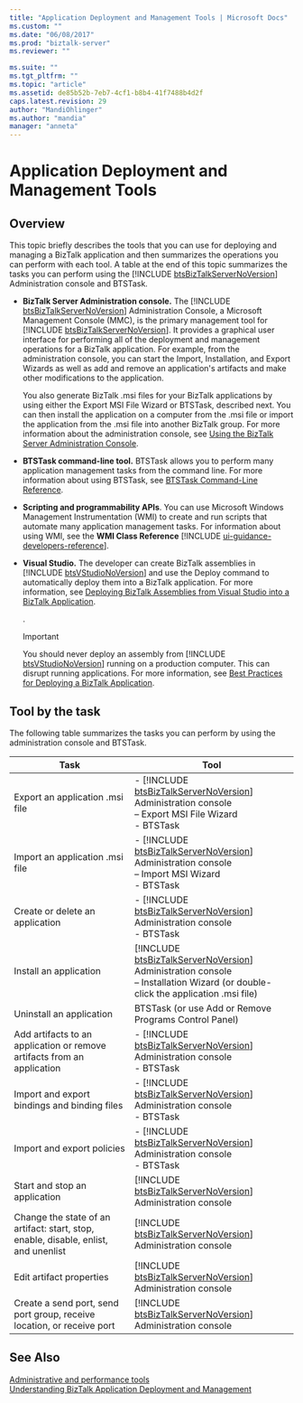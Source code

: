 ```yaml
---
title: "Application Deployment and Management Tools | Microsoft Docs"
ms.custom: ""
ms.date: "06/08/2017"
ms.prod: "biztalk-server"
ms.reviewer: ""

ms.suite: ""
ms.tgt_pltfrm: ""
ms.topic: "article"
ms.assetid: de85b52b-7eb7-4cf1-b8b4-41f7488b4d2f
caps.latest.revision: 29
author: "MandiOhlinger"
ms.author: "mandia"
manager: "anneta"
---
```

# Application Deployment and Management Tools

## Overview
This topic briefly describes the tools that you can use for deploying and managing a BizTalk application and then summarizes the operations you can perform with each tool. A table at the end of this topic summarizes the tasks you can perform using the [!INCLUDE [btsBizTalkServerNoVersion](../includes/btsbiztalkservernoversion-md.md)] Administration console and BTSTask.  

- <strong>BizTalk Server Administration console.</strong> The [!INCLUDE [btsBizTalkServerNoVersion](../includes/btsbiztalkservernoversion-md.md)] Administration Console, a Microsoft Management Console (MMC), is the primary management tool for [!INCLUDE [btsBizTalkServerNoVersion](../includes/btsbiztalkservernoversion-md.md)]. It provides a graphical user interface for performing all of the deployment and management operations for a BizTalk application. For example, from the administration console, you can start the Import, Installation, and Export Wizards as well as add and remove an application's artifacts and make other modifications to the application.  

   You also generate BizTalk .msi files for your BizTalk applications by using either the Export MSI File Wizard or BTSTask, described next. You can then install the application on a computer from the .msi file or import the application from the .msi file into another BizTalk group. For more information about the administration console, see [Using the BizTalk Server Administration Console](../core/using-the-biztalk-server-administration-console.md).  

- **BTSTask command-line tool.** BTSTask allows you to perform many application management tasks from the command line. For more information about using BTSTask, see [BTSTask Command-Line Reference](../core/btstask-command-line-reference.md).  

- <strong>Scripting and programmability APIs</strong>. You can use Microsoft Windows Management Instrumentation (WMI) to create and run scripts that automate many application management tasks. For information about using WMI, see the <strong>WMI Class Reference</strong> [!INCLUDE [ui-guidance-developers-reference](../includes/ui-guidance-developers-reference.md)].  

- <strong>Visual Studio.</strong> The developer can create BizTalk assemblies in [!INCLUDE [btsVStudioNoVersion](../includes/btsvstudionoversion-md.md)] and use the Deploy command to automatically deploy them into a BizTalk application. For more information, see [Deploying BizTalk Assemblies from Visual Studio into a BizTalk Application](../core/deploying-biztalk-assemblies-from-visual-studio-into-a-biztalk-application.md).  

   .  

  > [!IMPORTANT]
  >  You should never deploy an assembly from [!INCLUDE [btsVStudioNoVersion](../includes/btsvstudionoversion-md.md)] running on a production computer. This can disrupt running applications. For more information, see [Best Practices for Deploying a BizTalk Application](../core/best-practices-for-deploying-a-biztalk-application.md).  

## Tool by the task  
 The following table summarizes the tasks you can perform by using the administration console and BTSTask.  


|                                        Task                                         |                                                                                       Tool                                                                                        |
|-------------------------------------------------------------------------------------|-----------------------------------------------------------------------------------------------------------------------------------------------------------------------------------|
|                           Export an application .msi file                           |           -   [!INCLUDE [btsBizTalkServerNoVersion](../includes/btsbiztalkservernoversion-md.md)] Administration console <br/>– Export MSI File Wizard<br />-   BTSTask           |
|                           Import an application .msi file                           |             -   [!INCLUDE [btsBizTalkServerNoVersion](../includes/btsbiztalkservernoversion-md.md)] Administration console <br/>– Import MSI Wizard<br />-   BTSTask              |
|                           Create or delete an application                           |                          -   [!INCLUDE [btsBizTalkServerNoVersion](../includes/btsbiztalkservernoversion-md.md)] Administration console<br />-   BTSTask                          |
|                               Install an application                                | [!INCLUDE [btsBizTalkServerNoVersion](../includes/btsbiztalkservernoversion-md.md)] Administration console <br/>– Installation Wizard (or double-click the application .msi file) |
|                              Uninstall an application                               |                                                               BTSTask (or use Add or Remove Programs Control Panel)                                                               |
|       Add artifacts to an application or remove artifacts from an application       |                          -   [!INCLUDE [btsBizTalkServerNoVersion](../includes/btsbiztalkservernoversion-md.md)] Administration console<br />-   BTSTask                          |
|                    Import and export bindings and binding files                     |                          -   [!INCLUDE [btsBizTalkServerNoVersion](../includes/btsbiztalkservernoversion-md.md)] Administration console<br />-   BTSTask                          |
|                             Import and export policies                              |                          -   [!INCLUDE [btsBizTalkServerNoVersion](../includes/btsbiztalkservernoversion-md.md)] Administration console<br />-   BTSTask                          |
|                            Start and stop an application                            |                                    [!INCLUDE [btsBizTalkServerNoVersion](../includes/btsbiztalkservernoversion-md.md)] Administration console                                     |
| Change the state of an artifact: start, stop, enable, disable, enlist, and unenlist |                                    [!INCLUDE [btsBizTalkServerNoVersion](../includes/btsbiztalkservernoversion-md.md)] Administration console                                     |
|                              Edit artifact properties                               |                                    [!INCLUDE [btsBizTalkServerNoVersion](../includes/btsbiztalkservernoversion-md.md)] Administration console                                     |
|       Create a send port, send port group, receive location, or receive port        |                                    [!INCLUDE [btsBizTalkServerNoVersion](../includes/btsbiztalkservernoversion-md.md)] Administration console                                     |

## See Also  
[Administrative and performance tools](../core/administration-tools.md)  
 [Understanding BizTalk Application Deployment and Management](../core/understanding-biztalk-application-deployment-and-management.md)